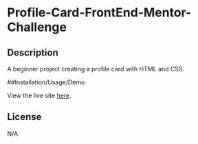 # Profile-Card-FrontEnd-Mentor-Challenge

## Description

A beginner project creating a profile card with HTML and CSS.

##Installation/Usage/Demo

View the live site [here](https://myrojoylee.github.io/Profile-Card-FrontEnd-Mentor-Challenge/).

## License

N/A
